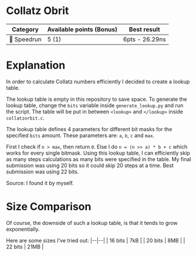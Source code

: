 # Collatz Obrit

| Category | Available points (Bonus) | Best result |
|---|---|---|
| :rocket: Speedrun | 5 (1)  | 6pts - 26.29ns |

# Explanation
In order to calculate Collatz numbers efficiently
I decided to create a lookup table.

The lookup table is empty in this repository to save space.
To generate the lookup table, change the `bits` variable
inside `generate_lookup.py` and run the script.
The table will be put in between `<lookup>` and `</lookup>`
inside `collatzorbit.c`.

The lookup table defines 4 parameters for different
bit masks for the specified `bits` amount.
These parameters are: `a`, `b`, `c` and `max`.

First I check if `n > max`, then return `0`.
Else I do `n = (n >> a) * b + c` which works
for every single bitmask.
Using this lookup table, I can efficiently
skip as many steps calculations as many bits were
specified in the table. My final submission
was using 20 bits so it could skip 20 steps at a time.
Best submission was using 22 bits.

Source: I found it by myself.

# Size Comparison
Of course, the downside of such a lookup
table, is that it tends to grow exponentially.

Here are some sizes I've tried out:
|--|--|
| 16 bits | 7kB |
| 20 bits | 8MB |
| 22 bits | 21MB |

